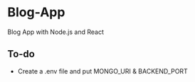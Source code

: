 # Blog-App
Blog App with Node.js and React

## To-do
- Create a .env file and put MONGO_URI & BACKEND_PORT


